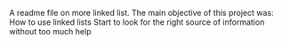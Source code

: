 A readme file on more linked list.
The main objective of this project was:
How to use linked lists
Start to look for the right source of information without too much help
